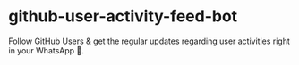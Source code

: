 # github-user-activity-feed-bot
Follow GitHub Users &amp; get the regular updates regarding user activities right in your WhatsApp 🚀.

